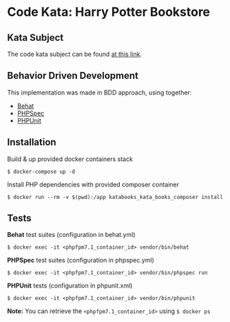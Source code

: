 # Code Kata: Harry Potter Bookstore

## Kata Subject

The code kata subject can be found [at this link](http://codingdojo.org/kata/Potter/).

## Behavior Driven Development

This implementation was made in BDD approach, using together:
- [Behat](http://behat.org)
- [PHPSpec](http://www.phpspec.net)
- [PHPUnit](https://phpunit.de)

## Installation

Build & up provided docker containers stack
```
$ docker-compose up -d
```

Install PHP dependencies with provided composer container
```
$ docker run --rm -v $(pwd):/app katabooks_kata_books_composer install
```

## Tests

**Behat** test suites (configuration in behat.yml)
```
$ docker exec -it <phpfpm7.1_container_id> vendor/bin/behat
```

**PHPSpec** test suites (configuration in phpspec.yml)
```
$ docker exec -it <phpfpm7.1_container_id> vendor/bin/phpspec run
```

**PHPUnit** tests (configuration in phpunit.xml)
```
$ docker exec -it <phpfpm7.1_container_id> vendor/bin/phpunit
```

**Note:** You can retrieve the `<phpfpm7.1_container_id>` using `$ docker ps`

